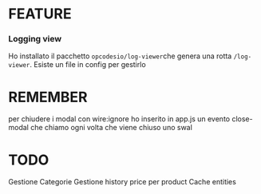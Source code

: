 # FEATURE

### Logging view

Ho installato il pacchetto `opcodesio/log-viewer`che genera una rotta `/log-viewer`.
Esiste un file in config per gestirlo

# REMEMBER
per chiudere i modal con wire:ignore ho inserito in app.js un evento close-modal che chiamo ogni volta che viene chiuso uno swal



# TODO
Gestione Categorie
Gestione history price per product
Cache entities
